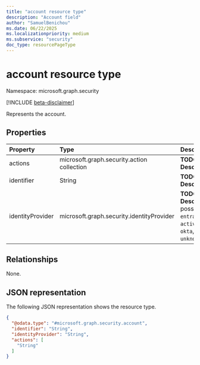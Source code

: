 ```yaml
---
title: "account resource type"
description: "Account field"
author: "SamuelBenichou"
ms.date: 06/22/2025
ms.localizationpriority: medium
ms.subservice: "security"
doc_type: resourcePageType
---
```


# account resource type

Namespace: microsoft.graph.security

[!INCLUDE [beta-disclaimer](../../includes/beta-disclaimer.md)]

Represents the account.

## Properties
|Property|Type|Description|
|:---|:---|:---|
|actions|microsoft.graph.security.action collection|**TODO: Add Description**|
|identifier|String|**TODO: Add Description**|
|identityProvider|microsoft.graph.security.identityProvider|**TODO: Add Description**. The possible values are: `entraID`, `activeDirectory`, `okta`, `unknownFutureValue`.|

## Relationships
None.

## JSON representation
The following JSON representation shows the resource type.
<!-- {
  "blockType": "resource",
  "@odata.type": "microsoft.graph.security.account"
}
-->
``` json
{
  "@odata.type": "#microsoft.graph.security.account",
  "identifier": "String",
  "identityProvider": "String",
  "actions": [
    "String"
  ]
}
